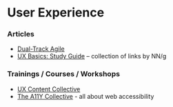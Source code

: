 # User Experience
### Articles
- [Dual-Track Agile](https://www.jpattonassociates.com/dual-track-development/)
- [UX Basics: Study Guide](https://www.nngroup.com/articles/ux-basics-study-guide) – collection of links by NN/g

### Trainings / Courses / Workshops
- [UX Content Collective](https://uxcontent.com/)
- [The A11Y Collective](https://www.a11y-collective.com) - all about web accessibility